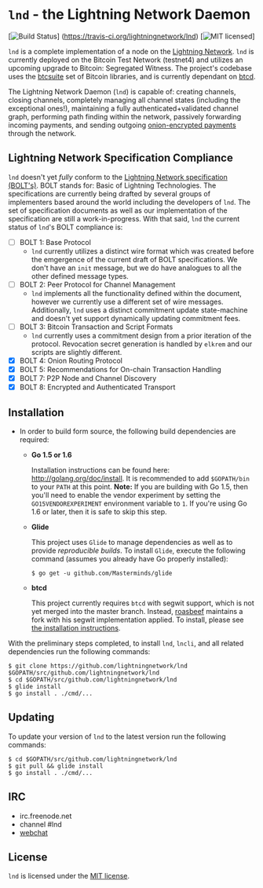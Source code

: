 # `lnd` - the Lightning Network Daemon

[![Build Status](http://img.shields.io/travis/lightningnetwork/lnd.svg)]
(https://travis-ci.org/lightningnetwork/lnd) 
[![MIT licensed](https://img.shields.io/badge/license-MIT-blue.svg)]


`lnd` is a complete implementation of a node on the [Lightning
Network](lightning.network). `lnd` is currently deployed on the Bitcoin Test
Network (testnet4) and utilizes an upcoming upgrade to Bitcoin: Segregated
Witness. The project's codebase uses the
[btcsuite](https://github.com/btcsuite/) set of Bitcoin libraries, and is
currently dependant on [btcd](https://github.com/btcsuite/btcd).

The Lightning Network Daemon (`lnd`) is capable of: creating channels, closing
channels, completely managing all channel states (including the exceptional
ones!), maintaining a fully authenticated+validated channel graph, performing
path finding within the network, passively forwarding incoming payments, and
sending outgoing [onion-encrypted
payments](https://github.com/lightningnetwork/lightning-onion) through the
network.

## Lightning Network Specification Compliance

`lnd` doesn't yet _fully_ conform to the [Lightning Network specification
(BOLT's)](https://github.com/lightningnetwork/lightning-rfc). BOLT stands for:
Basic of Lightning Technologies. The specifications are currently being drafted
by several groups of implementers based around the world including the
developers of `lnd`. The set of specification documents as well as our
implementation of the specification are still a work-in-progress. With that
said, `lnd` the current status of `lnd`'s BOLT compliance is:

  - [ ] BOLT 1: Base Protocol
     * `lnd` currently utilizes a distinct wire format which was created before
       the emgergence of the current draft of BOLT specifications. We don't
       have an `init` message, but we do have analogues to all the other
       defined message types.
  - [ ] BOLT 2: Peer Protocol for Channel Management
     * `lnd` implements all the functionality defined within the document,
       however we currently use a different set of wire messages. Additionally,
       `lnd` uses a distinct commitment update state-machine and doesn't yet
       support dynamically updating commitment fees.
  - [ ] BOLT 3: Bitcoin Transaction and Script Formats
     * `lnd` currently uses a commitment design from a prior iteration of the
       protocol. Revocation secret generation is handled by `elkrem` and our
       scripts are slightly different.
  - [X] BOLT 4: Onion Routing Protocol
  - [X] BOLT 5: Recommendations for On-chain Transaction Handling
  - [X] BOLT 7: P2P Node and Channel Discovery
  - [X] BOLT 8: Encrypted and Authenticated Transport

## Installation

* In order to build form source, the following build dependencies are required:
  * **Go 1.5 or 1.6**

    Installation instructions can be found here: http://golang.org/doc/install.
    It is recommended to add `$GOPATH/bin` to your `PATH` at this point.
    **Note:** If you are building with Go 1.5, then you'll need to enable the
    vendor experiment by setting the `GO15VENDOREXPERIMENT` environment
    variable to `1`. If you're using Go 1.6 or later, then it is safe to skip
    this step.

  * **Glide**

    This project uses `Glide` to manage dependencies as well as to provide *reproducible builds*.
    To install `Glide`, execute the following command (assumes you already have Go properly installed):

      `$ go get -u github.com/Masterminds/glide`
  * **btcd**

    This project currently requires `btcd` with segwit support, which is not
    yet merged into the master branch. Instead,
    [roasbeef](https://github.com/roasbeef/btcd) maintains a fork with his
    segwit implementation applied. To install, please see [the installation
    instructions](docs/INSTALL.md).

With the preliminary steps completed, to install `lnd`, `lncli`, and all
related dependencies run the following commands:

```
$ git clone https://github.com/lightningnetwork/lnd $GOPATH/src/github.com/lightningnetwork/lnd
$ cd $GOPATH/src/github.com/lightningnetwork/lnd
$ glide install
$ go install . ./cmd/...
```

## Updating
To update your version of `lnd` to the latest version run the following
commands:
```
$ cd $GOPATH/src/github.com/lightningnetwork/lnd
$ git pull && glide install
$ go install . ./cmd/...
```

## IRC
  * irc.freenode.net
  * channel #lnd
  * [webchat](https://webchat.freenode.net/?channels=lnd)

## License
`lnd` is licensed under the [MIT license](https://github.com/lightningnetwork/lnd/blob/master/LICENSE).

